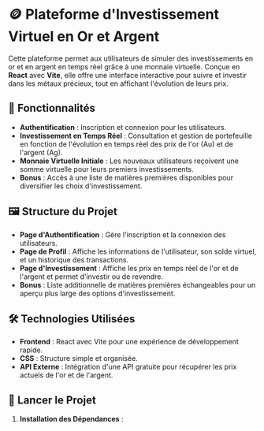 # 🪙 Plateforme d'Investissement Virtuel en Or et Argent

Cette plateforme permet aux utilisateurs de simuler des investissements en or et en argent en temps réel grâce à une monnaie virtuelle. Conçue en **React** avec **Vite**, elle offre une interface interactive pour suivre et investir dans les métaux précieux, tout en affichant l'évolution de leurs prix.

## 🎯 Fonctionnalités

- **Authentification** : Inscription et connexion pour les utilisateurs.
- **Investissement en Temps Réel** : Consultation et gestion de portefeuille en fonction de l'évolution en temps réel des prix de l'or (Au) et de l'argent (Ag).
- **Monnaie Virtuelle Initiale** : Les nouveaux utilisateurs reçoivent une somme virtuelle pour leurs premiers investissements.
- **Bonus** : Accès à une liste de matières premières disponibles pour diversifier les choix d'investissement.

## 🖼️ Structure du Projet

- **Page d'Authentification** : Gère l'inscription et la connexion des utilisateurs.
- **Page de Profil** : Affiche les informations de l'utilisateur, son solde virtuel, et un historique des transactions.
- **Page d'Investissement** : Affiche les prix en temps réel de l'or et de l'argent et permet d'investir ou de revendre.
- **Bonus** : Liste additionnelle de matières premières échangeables pour un aperçu plus large des options d'investissement.

## 🛠️ Technologies Utilisées

- **Frontend** : React avec Vite pour une expérience de développement rapide.
- **CSS** : Structure simple et organisée.
- **API Externe** : Intégration d'une API gratuite pour récupérer les prix actuels de l'or et de l'argent.

## 🚀 Lancer le Projet

1. **Installation des Dépendances** :